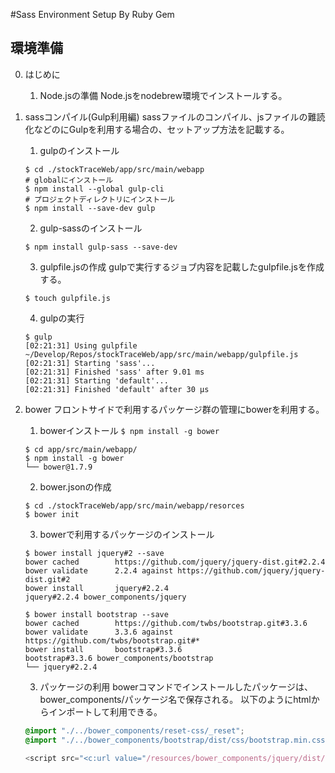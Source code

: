 #Sass Environment Setup By Ruby Gem

## 環境準備

0. はじめに

    1. Node.jsの準備
    Node.jsをnodebrew環境でインストールする。

1. sassコンパイル(Gulp利用編)
sassファイルのコンパイル、jsファイルの難読化などのにGulpを利用する場合の、セットアップ方法を記載する。

    1. gulpのインストール
    ```
    $ cd ./stockTraceWeb/app/src/main/webapp
    # globalにインストール
    $ npm install --global gulp-cli
    # プロジェクトディレクトリにインストール
    $ npm install --save-dev gulp
    ```

    2. gulp-sassのインストール
    ```
    $ npm install gulp-sass --save-dev
    ```

    3. gulpfile.jsの作成
    gulpで実行するジョブ内容を記載したgulpfile.jsを作成する。
    ```
    $ touch gulpfile.js
    ```

    4. gulpの実行
    ```
    $ gulp
    [02:21:31] Using gulpfile ~/Develop/Repos/stockTraceWeb/app/src/main/webapp/gulpfile.js
    [02:21:31] Starting 'sass'...
    [02:21:31] Finished 'sass' after 9.01 ms
    [02:21:31] Starting 'default'...
    [02:21:31] Finished 'default' after 30 μs
    ```

2. bower
フロントサイドで利用するパッケージ群の管理にbowerを利用する。

    1. bowerインストール
    `$ npm install -g bower`
    ```
    $ cd app/src/main/webapp/
    $ npm install -g bower
    └── bower@1.7.9
    ```

    2. bower.jsonの作成
    ```
    $ cd ./stockTraceWeb/app/src/main/webapp/resorces
    $ bower init
    ```

    3. bowerで利用するパッケージのインストール
    ```
    $ bower install jquery#2 --save
    bower cached        https://github.com/jquery/jquery-dist.git#2.2.4
    bower validate      2.2.4 against https://github.com/jquery/jquery-dist.git#2
    bower install       jquery#2.2.4
    jquery#2.2.4 bower_components/jquery

    $ bower install bootstrap --save
    bower cached        https://github.com/twbs/bootstrap.git#3.3.6
    bower validate      3.3.6 against https://github.com/twbs/bootstrap.git#*
    bower install       bootstrap#3.3.6
    bootstrap#3.3.6 bower_components/bootstrap
    └── jquery#2.2.4
    ```

    3. パッケージの利用
    bowerコマンドでインストールしたパッケージは、bower_components/パッケージ名で保存される。
    以下のようにhtmlからインポートして利用できる。
    ```scss
    @import "./../bower_components/reset-css/_reset";
    @import "./../bower_components/bootstrap/dist/css/bootstrap.min.css";
    ```

    ```javascript
    <script src="<c:url value="/resources/bower_components/jquery/dist/jquery.min.js" />"></script>
    ```